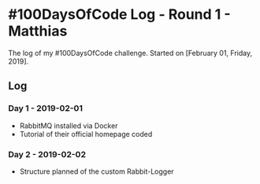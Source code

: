 # #100DaysOfCode Log - Round 1 - Matthias

The log of my #100DaysOfCode challenge. Started on [February 01, Friday, 2019].

## Log

### Day  1 - 2019-02-01

- RabbitMQ installed via Docker
- Tutorial of their official homepage coded

### Day 2 - 2019-02-02

- Structure planned of the custom Rabbit-Logger



